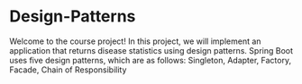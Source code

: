 # Design-Patterns
Welcome to the course project! In this project,
we will implement an application that returns disease statistics using design patterns. 
Spring Boot uses five design patterns, which are as follows:  Singleton, Adapter, Factory, Facade, Chain of Responsibility
